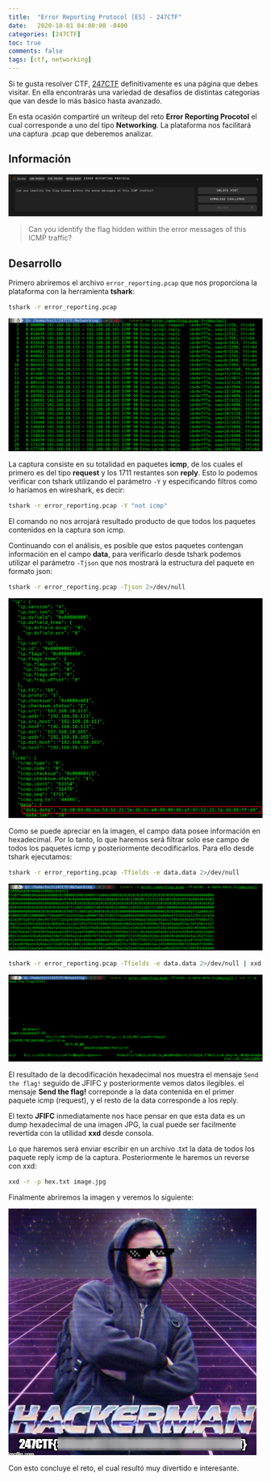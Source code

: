 ```yaml
---
title:  "Error Reporting Protocol [ES] - 247CTF"
date:   2020-10-01 04:00:00 -0400
categories: [247CTF]
toc: true
comments: false
tags: [ctf, networking]
---
```


Si te gusta resolver CTF, [247CTF](https://247ctf.com/) definitivamente es una página que debes visitar. En ella encontrarás una variedad de desafíos de distintas categorías que van desde lo más básico hasta avanzado.

En esta ocasión compartiré un writeup del reto **Error Reporting Procotol** el cual corresponde a uno del tipo **Networking**. La plataforma nos facilitará una captura .pcap que deberemos analizar. 

## Información

![Challenge Info](/images/247CTF/error_reporting_protocol/00-info.png "Challenge Info")

> Can you identify the flag hidden within the error messages of this ICMP traffic?

## Desarrollo

Primero abriremos el archivo ```error_reporting.pcap``` que nos proporciona la plataforma con la herramienta **tshark**:

```bash
tshark -r error_reporting.pcap
```

![Captura](/images/247CTF/error_reporting_protocol/01-capture.png "Captura")

La captura consiste en su totalidad en paquetes **icmp**, de los cuales el primero es del tipo **request** y los 1711 restantes son **reply**. Esto lo podemos verificar con tshark utilizando el parámetro ```-Y``` y especificando filtros como lo haríamos en wireshark, es decir:

```bash
tshark -r error_reporting.pcap -Y "not icmp"
```

El comando no nos arrojará resultado producto de que todos los paquetes contenidos en la captura son icmp.

Continuando con el análisis, es posible que estos paquetes contengan información en el campo **data**, para verificarlo desde tshark podemos utilizar el parámetro ```-Tjson``` que nos mostrará la estructura del paquete en formato json:

```bash
tshark -r error_reporting.pcap -Tjson 2>/dev/null
```

![Estructura paquetes](/images/247CTF/error_reporting_protocol/02-capture.png "Estructura paquetes")

Como se puede apreciar en la imagen, el campo data posee información en hexadecimal. Por lo tanto, lo que haremos será filtrar solo ese campo de todos los paquetes icmp y posteriormente decodificarlos. Para ello desde tshark ejecutamos:

```bash
tshark -r error_reporting.pcap -Tfields -e data.data 2>/dev/null
```

![data](/images/247CTF/error_reporting_protocol/03-capture.png "data")

```bash
tshark -r error_reporting.pcap -Tfields -e data.data 2>/dev/null | xxd -r -p
```

![Decode](/images/247CTF/error_reporting_protocol/04-capture.png "Decode")


El resultado de la decodificación hexadecimal nos muestra el mensaje ```Send the flag!``` seguido de JFIFC y posteriormente vemos datos ilegibles. el mensaje **Send the flag!** correponde a la data contenida en el primer paquete icmp (request), y el resto de la data corresponde a los reply.

El texto **JFIFC** inmediatamente nos hace pensar en que esta data es un dump hexadecimal de una imagen JPG, la cual puede ser facilmente revertida con la utilidad **xxd** desde consola.

Lo que haremos será enviar escribir en un archivo .txt la data de todos los paquete reply icmp de la captura. Posteriormente le haremos un reverse con xxd:

```bash
xxd -r -p hex.txt image.jpg
```
Finalmente abriremos la imagen y veremos lo siguiente:

![Flag](/images/247CTF/error_reporting_protocol/05-flag.png "Flag")

Con esto concluye el reto, el cual resultó muy divertido e interesante. 